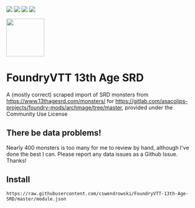 ![](https://img.shields.io/badge/Foundry-v0.5.2-informational)
![](https://img.shields.io/badge/13th%20Age-v1.4.0-informational)
![](https://img.shields.io/badge/Monsters-359-success)
[![](https://img.shields.io/badge/Buy%20Me%20A%20Coffee-%243-orange)](https://www.buymeacoffee.com/T2tZvWJ)

<img src="http://site.pelgranepress.com/files/13th_Age/13thagecompatible.png" width="100" height="100" />


# FoundryVTT 13th Age SRD

A (mostly correct) scraped import of SRD monsters from https://www.13thagesrd.com/monsters/ for https://gitlab.com/asacolips-projects/foundry-mods/archmage/tree/master, provided under the Community Use License


## There be data problems!

Nearly 400 monsters is too many for me to review by hand, although I've done the best I can. Please report any data issues as a Github Issue. Thanks!

## Install
```
https://raw.githubusercontent.com/cswendrowski/FoundryVTT-13th-Age-SRD/master/module.json
```
